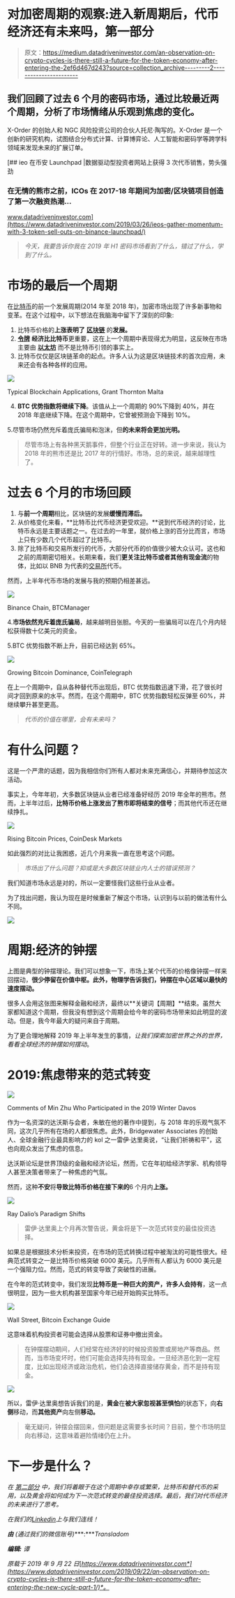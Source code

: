 # 对加密周期的观察:进入新周期后，代币经济还有未来吗，第一部分

> 原文：<https://medium.datadriveninvestor.com/an-observation-on-crypto-cycles-is-there-still-a-future-for-the-token-economy-after-entering-the-2ef6d467d243?source=collection_archive---------2----------------------->

## 我们回顾了过去 6 个月的密码市场，通过比较最近两个周期，分析了市场情绪从乐观到焦虑的变化。

X-Order 的创始人和 NGC 风险投资公司的合伙人托尼·陶写的。X-Order 是一个创新的研究机构，试图结合分布式计算、计算博弈论、人工智能和密码学等跨学科领域来发现未来的扩展订单。

[](https://www.datadriveninvestor.com/2019/03/26/ieos-gather-momentum-with-3-token-sell-outs-on-binance-launchpad/) [## ieo 在币安 Launchpad |数据驱动型投资者网站上获得 3 次代币销售，势头强劲

### 在无情的熊市之前，ICOs 在 2017-18 年期间为加密/区块链项目创造了第一次融资热潮…

www.datadriveninvestor.com](https://www.datadriveninvestor.com/2019/03/26/ieos-gather-momentum-with-3-token-sell-outs-on-binance-launchpad/) 

> *今天，我要告诉你我在 2019 年 H1 密码市场看到了什么，错过了什么，学到了什么。*

# 市场的最后一个周期

在[比特币](https://www.datadriveninvestor.com/glossary/bitcoin/)的前一个发展周期(2014 年至 2018 年)，加密市场出现了许多新事物和变革。在这个过程中，以下想法在我脑海中留下了深刻的印象:

1.  比特币价格的**上涨表明了** [**区块链**](https://www.datadriveninvestor.com/glossary/blockchain/) 的**发展。**
2.  [**令牌**](https://www.datadriveninvestor.com/glossary/token/) **经济比比特币**更重要，这在上一个周期中表现得尤为明显，这反映在市场主要由 [**以太坊**](https://www.datadriveninvestor.com/glossary/ethereum/) 而不是比特币引领的事实上。
3.  比特币仅仅是区块链革命的起点。许多人认为这是区块链技术的首次应用，未来还会有各种各样的应用。

![](img/d17c05b1d2f7cc839a45066f2fc656ae.png)

Typical Blockchain Applications, Grant Thornton Malta

4. **BTC 优势指数将继续下降**。该值从上一个周期的 90%下降到 40%，并在 2018 年底继续下降。在这个周期中，它曾被预测会下降到 10%。

5.尽管市场仍然充斥着庞氏骗局和泡沫，但**的未来将会更加光明。**

> 尽管市场上有各种黑天鹅事件，但整个行业正在好转。进一步来说，我认为 2018 年的熊市还是比 2017 年的行情好。市场，总的来说，越来越理性了。

# 过去 6 个月的市场回顾

1.  与**前一个周期**相比，区块链的发展**缓慢而滞后。**
2.  从价格变化来看，**比特币比代币经济更受欢迎。**说到代币经济的讨论，比特币永远是主要话题之一。在过去的一年里，就价格上涨的百分比而言，市场上只有少数几个代币超过了比特币。
3.  除了比特币和交易所发行的代币，大部分代币的价值很少被大众认可。这也和之前的周期密切相关。长期来看，我们**更关注比特币或者其他有现金流**的物体，比如以 BNB 为代表的[交易所](https://www.datadriveninvestor.com/glossary/exchange/)代币。

然而，上半年代币市场的发展与我的预期仍相差甚远。

![](img/333d0ec5eded20f522d83719ac64d7a4.png)

Binance Chain, BTCManager

4.**市场依然充斥着庞氏骗局**，越来越明目张胆。今天的一些骗局可以在几个月内轻松获得数十亿美元的资金。

5.BTC 优势指数不断上升，目前已经达到 65%。

![](img/4eb84fd87403c22f6ab3c9004c88314a.png)

Growing Bitcoin Dominance, CoinTelegraph

在上一个周期中，自从各种替代币出现后，BTC 优势指数迅速下滑，花了很长时间才回到原来的水平。然而，在这个周期中，BTC 优势指数轻松反弹至 60%，并继续攀升甚至更高。

> *代币的价值在哪里，会有未来吗？*

# 有什么问题？

这是一个严肃的话题，因为我相信你们所有人都对未来充满信心，并期待参加这次活动。

事实上，今年年初，大多数区块链从业者已经准备好经历 2019 年全年的熊市。然而，上半年过后，**比特币价格上涨发出了熊市即将结束的信号**；而其他代币还在继续挣扎。

![](img/286dfe8082bdceb8bd3b599daa0d584b.png)

Rising Bitcoin Prices, CoinDesk Markets

如此强烈的对比让我困惑，近几个月来我一直在思考这个问题。

> *市场出了什么问题？抑或是大多数区块链业内人士的错误预测？*

我们知道市场永远是对的，所以一定要怪我们这些行业从业者。

为了找出问题，我认为现在是时候重新了解这个市场，认识到与以前的做法有什么不同。

![](img/5389ab91be1293a2c1976d418a81f733.png)

# 周期:经济的钟摆

上图是典型的钟摆理论。我们可以想象一下，市场上某个代币的价格像钟摆一样来回摆动，**很少停留在价值中枢。**此外，物理学告诉我们，钟摆在中心区域以最快的**速度摆动。**

很多人会用这张图来解释金融和经济，最终以**关键词【周期】**结束。虽然大家都知道这个周期，但我没有想到这个周期会给今年的密码市场带来如此明显的波动。但是，我今年最大的疑问来自于周期。

为了更合理地解释 2019 年上半年发生的事情，*让我们探索加密世界之外的世界，看看全球经济的钟摆如何摆动*。

# 2019:焦虑带来的范式转变

![](img/b3c2a7a7b33b4d5d4312f1aae3507202.png)

Comments of Min Zhu Who Participated in the 2019 Winter Davos

作为一名资深的达沃斯与会者，朱敏在他的著作中提到，与 2018 年的乐观气氛不同，这次几乎所有在场的人都很焦虑。此外，Bridgewater Associates 的创始人、全球金融行业最具影响力的 kol 之一雷伊·达里奥说，“让我们祈祷和平”，这也向观众发出了焦虑的信息。

达沃斯论坛是世界顶级的金融和经济论坛，然而，它在年初给经济学家、机构领导人甚至决策者带来了一种焦虑的气氛。

然而，这种**不安**将**导致比特币价格在接下来的**6 个月内**上涨。**

![](img/7249b15421314434f8d3646d464eeea8.png)

Ray Dalio’s Paradigm Shifts

> 雷伊·达里奥上个月再次警告说，黄金将是下一次范式转变的最佳投资选择。

如果总是根据技术分析来投资，在市场的范式转换过程中被淘汰的可能性很大。经典范式转变之一是比特币价格突破 6000 美元。几乎所有人都认为 6000 美元是一个强阻力位。然而，范式的转变导致了突破性的进展。

在今年的范式转变中，我们发现**比特币是一种巨大的资产，许多人会持有**，这一点很明显，因为一些大机构甚至国家今年已经开始购买比特币。

![](img/47e5051156093ef1d609453c59a83627.png)

Wall Street, Bitcoin Exchange Guide

这意味着机构投资者可能会选择从股票和证券中撤出资金。

> 在钟摆摆动期间，人们经常在经济好的时候投资股票或房地产等商品。然而，当市场变坏时，他们可能会选择先持有现金。一旦经济恶化到一定程度，比如出现经济或政治危机，他们会选择直接储存黄金，而不是持有现金。

![](img/a6802a124ed61fae8c83a0c61bfb49c9.png)

所以，雷伊·达里奥想告诉我们的是，**黄金**在**被大家忽视甚至惧怕**的状态下，向**右侧**移动，而**其他资产**向左侧**移动。**

> 毫无疑问，钟摆会摆回来，但问题是这需要多长时间？目前，整个市场明显向右移动，这意味着避险情绪仍在上升。

# 下一步是什么？

*在* [*第二部分*](https://medium.com/@xorder/an-observation-on-crypto-cycles-is-there-still-a-future-for-the-token-economy-after-entering-the-6c30c98082e8) *中，我们将着眼于在这个周期中幸存或繁荣，比特币和替代币的采用，以及黄金将如何成为下一次范式转变的最佳投资选择。最后，我们对代币经济的未来进行了思考。*

*在我们的*[*Linkedin*](http://linkedin.com/company/xorderglobal)*上与我们连线！*

***由*** *(通过我们的微信账号)****:****Transladom*

***编辑:*** *谭*

*原载于 2019 年 9 月 22 日*[*https://www.datadriveninvestor.com*](https://www.datadriveninvestor.com/2019/09/22/an-observation-on-crypto-cycles-is-there-still-a-future-for-the-token-economy-after-entering-the-new-cycle-part-1/)*。*